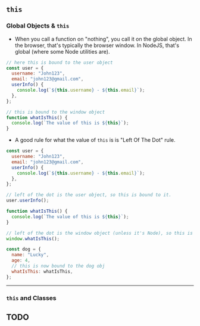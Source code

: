 ## `this`

### Global Objects & `this`

- When you call a function on "nothing", you call it on the global object. In the browser, that's typically the browser window. In NodeJS, that's global (where some Node utilities are).

```javascript
// here this is bound to the user object
const user = {
  username: "John123",
  email: "john123@gmail.com",
  userInfo() {
    console.log(`${this.username} - ${this.email}`);
  },
};

// this is bound to the window object
function whatIsThis() {
  console.log(`The value of this is ${this}`);
}
```

- A good rule for what the value of `this` is is "Left Of The Dot" rule.

```javascript
const user = {
  username: "John123",
  email: "john123@gmail.com",
  userInfo() {
    console.log(`${this.username} - ${this.email}`);
  },
};

// left of the dot is the user object, so this is bound to it.
user.userInfo();

function whatIsThis() {
  console.log(`The value of this is ${this}`);
}

// left of the dot is the window object (unless it's Node), so this is bound to it.
window.whatIsThis();

const dog = {
  name: "Lucky",
  age: 4,
  // this is now bound to the dog obj
  whatIsThis: whatIsThis,
};
```

---

### `this` and Classes

## TODO
